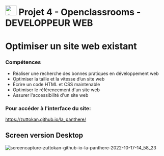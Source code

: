 # <a  href="https://openclassrooms.com/fr/paths/717-developpeur-web"  title="openclassrooms"><img  src="https://upload.wikimedia.org/wikipedia/fr/0/0d/Logo_OpenClassrooms.png"  alt="openclassrooms"  width="35px"  height="31px"></a> Projet 4 - Openclassrooms - DEVELOPPEUR WEB

# Optimiser un site web existant

### Compétences

- Réaliser une recherche des bonnes pratiques en développement web
- Optimiser la taille et la vitesse d’un site web
- Écrire un code HTML et CSS maintenable
- Optimiser le référencement d'un site web
- Assurer l'accessibilité d'un site web

### Pour accéder à l'interface du site:

https://zuttokan.github.io/la_panthere/

## Screen version Desktop

![screencapture-zuttokan-github-io-la-panthere-2022-10-17-14_58_23](https://user-images.githubusercontent.com/100352779/196197017-a335d90b-69eb-44fd-81c8-ed2b777dfba2.png)
